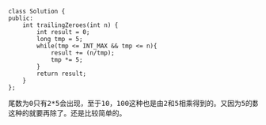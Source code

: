 ```
class Solution {
public:
    int trailingZeroes(int n) {
        int result = 0;
        long tmp = 5;
        while(tmp <= INT_MAX && tmp <= n){
            result += (n/tmp);
            tmp *= 5;
        }
        return result;
    }
};
```
<pre>尾数为0只有2*5会出现，至于10，100这种也是由2和5相乘得到的。又因为5的数量少于2，所以只要找到5的数量就行了，首先除以5得到一部分，但是像25，125
这种的就要再除了。还是比较简单的。</pre>
